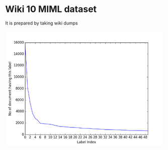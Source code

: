 # Wiki 10 MIML dataset 

It is prepared by taking wiki dumps <br/> <br/>
![Alt text](dataset/top50label_freq_curve.png?raw=true "Top 50 label Frequency curve - wiki10 MIML dataset")